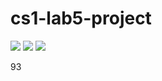 # cs1-lab5-project
![](ezgif.com-gif-maker(1).gif)
![](ezgif.com-crop(6).gif)
![](ezgif.com-crop(7).gif)

93
